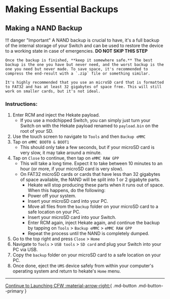 # Making Essential Backups

## Making a NAND Backup

!!! danger "Important"
	A NAND backup is crucial to have, it's a full backup of the internal storage of your Switch and can be used to restore the device to a working state in case of emergencies. **DO NOT SKIP THIS STEP**

	Once the backup is finished, **keep it somewhere safe.** The best backup is the one you have but never need, and the worst backup is the one you need but never made. To save space, it's recommended to compress the end-result with a `.zip` file or something similar.

	It's highly recommended that you use an microSD card that is formatted to FAT32 and has at least 32 gigabytes of space free. This will still work on smaller cards, but it's not ideal.

### **Instructions:**

1. Enter RCM and inject the Hekate payload.
    - If you use a modchipped Switch, you can simply just turn your Switch on with the Hekate payload renamed to `payload.bin` on the root of your SD.
2. Use the touch screen to navigate to `Tools` and then `Backup eMMC`
3. Tap on `eMMC BOOT0 & BOOT1`
    - This should only take a few seconds, but if your microSD card is very slow, it may take around a minute.
4. Tap on `Close` to continue, then tap on `eMMC RAW GPP`
    - This will take a long time. Expect it to take between 10 minutes to an hour (or more, if your microSD card is very slow).
    - On FAT32 microSD cards or cards that have less than 32 gigabytes of space available, the NAND will be split into 1 or 2 gigabyte parts.
       - Hekate will stop producing these parts when it runs out of space. When this happens, do the following:
       - Power off your system.
       - Insert your microSD card into your PC.
       - Move all files from the `backup` folder on your microSD card to a safe location on your PC.
       - Insert your microSD card into your Switch.
       - Enter RCM again, inject Hekate again, and continue the backup by tapping on `Tools` > `Backup eMMC` > `eMMC RAW GPP`
       - Repeat the process until the NAND is completely dumped.
5. Go to the top right and press `Close` > `Home`
6. Navigate to `Tools` > `USB tools` > `SD card` and plug your Switch into your PC via USB.
7. Copy the `backup` folder on your microSD card to a safe location on your PC.
8. Once done, eject the `UMS` device safely from within your computer's operating system and return to hekate's `Home` menu.

-----


[Continue to Launching CFW :material-arrow-right:](launching_cfw.md){ .md-button .md-button--primary }
